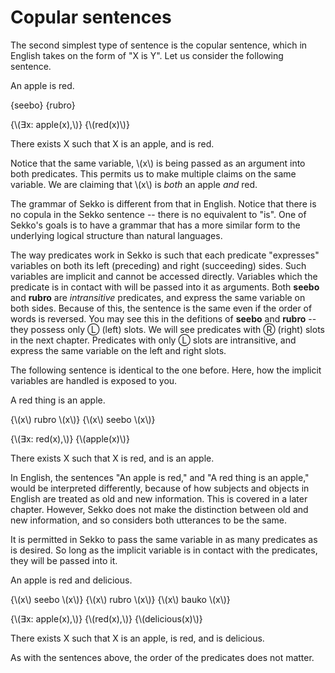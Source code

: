 # Copular sentences
The second simplest type of sentence is the copular sentence, which in English takes on the form of "X is Y". Let us consider the following sentence.

<gloss>
An apple is red.

{seebo} {rubro}

{\\(∃x: apple(x),\\)} {\\(red(x)\\)}
	
There exists X such that X is an apple, and is red.
</gloss>

Notice that the same variable, \\(x\\) is being passed as an argument into both predicates. This permits us to make multiple claims on the same variable. We are claiming that \\(x\\) is *both* an apple *and* red.

The grammar of Sekko is different from that in English. Notice that there is no copula in the Sekko sentence -- there is no equivalent to "is". One of Sekko's goals is to have a grammar that has a more similar form to the underlying logical structure than natural languages. 

The way predicates work in Sekko is such that each predicate "expresses" variables on both its left (preceding) and right (succeeding) sides. Such variables are implicit and cannot be accessed directly. Variables which the predicate is in contact with will be passed into it as arguments. Both **seebo** and **rubro** are *intransitive* predicates, and express the same variable on both sides. Because of this, the sentence is the same even if the order of words is reversed. You may see this in the defitions of **seebo** and **rubro** -- they possess only Ⓛ (left) slots. We will see predicates with Ⓡ (right) slots in the next chapter. Predicates with only Ⓛ slots are intransitive, and express the same variable on the left and right slots.

The following sentence is identical to the one before. Here, how the implicit variables are handled is exposed to you.

<gloss>
A red thing is an apple.

{\\(x\\) rubro \\(x\\)} {\\(x\\) seebo \\(x\\)}

{\\(∃x: red(x),\\)} {\\(apple(x)\\)}
	
There exists X such that X is red, and is an apple.
</gloss>

In English, the sentences "An apple is red," and "A red thing is an apple," would be interpreted differently, because of how subjects and objects in English are treated as old and new information. This is covered in a later chapter. However, Sekko does not make the distinction between old and new information, and so considers both utterances to be the same.

It is permitted in Sekko to pass the same variable in as many predicates as is desired. So long as the implicit variable is in contact with the predicates, they will be passed into it.

<gloss>
An apple is red and delicious. 
	
{\\(x\\) seebo \\(x\\)} {\\(x\\) rubro \\(x\\)} {\\(x\\) bauko \\(x\\)}

{\\(∃x: apple(x),\\)} {\\(red(x),\\)} {\\(delicious(x)\\)}
	
There exists X such that X is an apple, is red, and is delicious.
</gloss>

As with the sentences above, the order of the predicates does not matter. 
